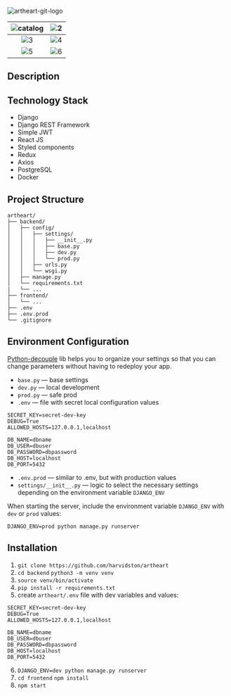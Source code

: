 ![artheart-git-logo](https://github.com/user-attachments/assets/3ae48fa5-4e15-450e-8966-1e683b389347)

|![catalog](https://github.com/user-attachments/assets/405b77ea-92eb-49d3-975c-e0d702877ee8)|![2](https://github.com/user-attachments/assets/72d8874c-9c42-4d29-bfa3-d828b907f778)|
|:--:|:--:|
|![3](https://github.com/user-attachments/assets/b1eec9ba-d3a3-4b5e-b8fd-3692201148c2)|![4](https://github.com/user-attachments/assets/6ce6420c-1dd0-4ced-8700-85595c81e32d)|
|![5](https://github.com/user-attachments/assets/9cfc0695-4402-469a-a150-d19fdbc54d9b)|![6](https://github.com/user-attachments/assets/615b9c36-63f0-4735-afeb-02f67662e2ca)|

## Description
## Technology Stack
- Django 
- Django REST Framework
- Simple JWT
- React JS
- Styled components
- Redux
- Axios
- PostgreSQL
- Docker
## Project Structure
```
artheart/
├── backend/
│   ├── config/
│   │   ├── settings/
│   │   │   ├── __init__.py
│   │   │   ├── base.py
│   │   │   ├── dev.py
│   │   │   └── prod.py
│   │   ├── urls.py
│   │   └── wsgi.py
│   ├── manage.py
│   └── requirements.txt
|   └── ...
├── frontend/
│   └── ...
├── .env
├── .env.prod
└── .gitignore
```
## Environment Configuration
[Python-decouple](https://pypi.org/project/python-decouple/) lib helps you to organize your settings so that you can change parameters without having to redeploy your app.

- `base.py` — base settings 
- `dev.py` — local development 
- `prod.py` — safe prod
- `.env` — file with secret local configuration values
```
SECRET_KEY=secret-dev-key
DEBUG=True
ALLOWED_HOSTS=127.0.0.1,localhost

DB_NAME=dbname
DB_USER=dbuser
DB_PASSWORD=dbpassword
DB_HOST=localhost
DB_PORT=5432
```
- `.env.prod` — similar to .env, but with production values
- `settings/__init__.py` — logic to select the necessary settings depending on the environment variable `DJANGO_ENV`

When starting the server, include the environment variable `DJANGO_ENV` with` dev` or `prod` values:
```
DJANGO_ENV=prod python manage.py runserver
```
## Installation
1. `git clone https://github.com/harvidston/artheart`
2. `cd backend` `python3 -m venv venv`
3. `source venv/bin/activate`
4. `pip install -r requirements.txt`
5. create `artheart/.env` file with dev variables and values:
```
SECRET_KEY=secret-dev-key
DEBUG=True
ALLOWED_HOSTS=127.0.0.1,localhost

DB_NAME=dbname
DB_USER=dbuser
DB_PASSWORD=dbpassword
DB_HOST=localhost
DB_PORT=5432
```
6. `DJANGO_ENV=dev python manage.py runserver`
7. `cd frontend` `npm install`
8. `npm start`



